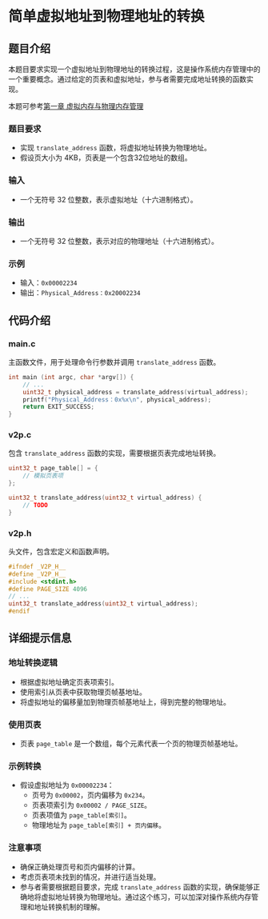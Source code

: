 # 简单虚拟地址到物理地址的转换

## 题目介绍

本题目要求实现一个虚拟地址到物理地址的转换过程，这是操作系统内存管理中的一个重要概念。通过给定的页表和虚拟地址，参与者需要完成地址转换的函数实现。

本题可参考[第一章 虚拟内存与物理内存管理](../chapter_6.md)

### 题目要求

- 实现 `translate_address` 函数，将虚拟地址转换为物理地址。
- 假设页大小为 4KB，页表是一个包含32位地址的数组。

### 输入

- 一个无符号 32 位整数，表示虚拟地址（十六进制格式）。

### 输出

- 一个无符号 32 位整数，表示对应的物理地址（十六进制格式）。

### 示例

- 输入：`0x00002234`
- 输出：`Physical_Address：0x20002234`

## 代码介绍

### main.c

主函数文件，用于处理命令行参数并调用 `translate_address` 函数。

```c
int main (int argc, char *argv[]) {
    // ...
    uint32_t physical_address = translate_address(virtual_address);
    printf("Physical_Address：0x%x\n", physical_address);
    return EXIT_SUCCESS;
}
```

### v2p.c

包含 `translate_address` 函数的实现，需要根据页表完成地址转换。

```c
uint32_t page_table[] = {
    // 模拟页表项
};

uint32_t translate_address(uint32_t virtual_address) {
    // TODO
}
```

### v2p.h

头文件，包含宏定义和函数声明。

```c
#ifndef _V2P_H__
#define _V2P_H__
#include <stdint.h>
#define PAGE_SIZE 4096
// ...
uint32_t translate_address(uint32_t virtual_address);
#endif
```

## 详细提示信息

### 地址转换逻辑

- 根据虚拟地址确定页表项索引。
- 使用索引从页表中获取物理页帧基地址。
- 将虚拟地址的偏移量加到物理页帧基地址上，得到完整的物理地址。

### 使用页表

- 页表 `page_table` 是一个数组，每个元素代表一个页的物理页帧基地址。

### 示例转换

- 假设虚拟地址为 `0x00002234`：
  - 页号为 `0x00002`，页内偏移为 `0x234`。
  - 页表项索引为 `0x00002 / PAGE_SIZE`。
  - 页表项值为 `page_table[索引]`。
  - 物理地址为 `page_table[索引] + 页内偏移`。

### 注意事项

- 确保正确处理页号和页内偏移的计算。
- 考虑页表项未找到的情况，并进行适当处理。
- 参与者需要根据题目要求，完成 `translate_address` 函数的实现，确保能够正确地将虚拟地址转换为物理地址。通过这个练习，可以加深对操作系统内存管理和地址转换机制的理解。
